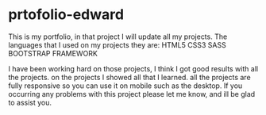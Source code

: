 # prtofolio-edward
This is my portfolio, in that project I will update all my projects.
The languages that I used on my projects they are:
HTML5 
CSS3 
SASS
BOOTSTRAP FRAMEWORK 

I have been working hard on those projects, I think I got good results with all the projects. on the projects I showed all that I learned. 
all the projects are fully responsive so you can use it on mobile such as the desktop. 
If you occurring any problems with this project please let me know, and ill be glad to assist you.
